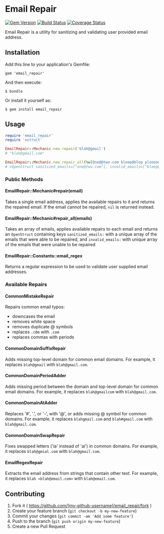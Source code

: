 # Email Repair

[![Gem Version](https://badge.fury.io/rb/email_repair.svg)](http://badge.fury.io/rb/email_repair)
[![Build Status](https://travis-ci.org/ChalkSchools/email-repair.svg?branch=master)](https://travis-ci.org/ChalkSchools/email-repair)
[![Coverage Status](https://img.shields.io/coveralls/ChalkSchools/email-repair.svg)](https://coveralls.io/r/ChalkSchools/email-repair?branch=master)

Email Repair is a utility for sanitizing and validating user provided email
address.

## Installation

Add this line to your application's Gemfile:

    gem 'email_repair'

And then execute:

    $ bundle

Or install it yourself as:

    $ gem install email_repair

## Usage

```ruby
require 'email_repair'
require 'ostruct'

EmailRepair::Mechanic.new.repair('blah@gmail')
# "blah@gmail.com"

EmailRepair::Mechanic.new.repair_all(%w[One@@two.com bleep@blop plooooooop])
# <OpenStruct sanitized_emails=["one@two.com"], invalid_emails=["bleep@blop", "plooooooop"]>
```

### Public Methods

#### EmailRepair::Mechanic#repair(email)

Takes a single email address, applies the available repairs to it and returns
the repaired email. If the email cannot be repaired, `nil` is returned instead.

#### EmailRepair::Mechanic#repair_all(emails)

Takes an array of emails, applies available repairs to each email and returns an
`OpenStruct` containing keys `sanitized_emails:` with a unique array of the
emails that were able to be repaired, and `invalid_emails:` with unique array of
the emails that were unable to be repaired

#### EmailRepair::Constants::email_regex

Returns a regular expression to be used to validate user supplied email
addresses.

### Available Repairs

#### CommonMistakeRepair

Repairs common email typos:
* downcases the email
* removes white space
* removes duplicate @ symbols
* replaces `.c0m` with `.com`
* replaces commas with periods

#### CommonDomainSuffixRepair

Adds missing top-level domain for common email domains. For example, it replaces
`blah@gmail` with `blah@gmail.com`.

#### CommonDomainPeriodAdder

Adds missing period between the domain and top-level domain for common email
domains. For example, it replaces `blah@gmailcom` with `blah@gmail.com`.

#### CommonDomainAtAdder

Replaces '#', '.', or '-', with '@', or adds missing @ symbol for common
domains. For example, it replaces `blahgmail.com` and `blah#gmail.com` with
`blah@gmail.com`.

#### CommonDomainSwapRepair

Fixes swapped letters ('ia' instead of 'ai') in common domains. For example, it
replaces `blah@gmial.com` with `blah@gmail.com`.

#### EmailRegexRepair

Extracts the email address from strings that contain other text. For example, it
replaces `blah <blah@email.com>` with `blah@email.com`.

## Contributing

1. Fork it ( https://github.com/[my-github-username]/email_repair/fork )
2. Create your feature branch (`git checkout -b my-new-feature`)
3. Commit your changes (`git commit -am 'Add some feature'`)
4. Push to the branch (`git push origin my-new-feature`)
5. Create a new Pull Request
